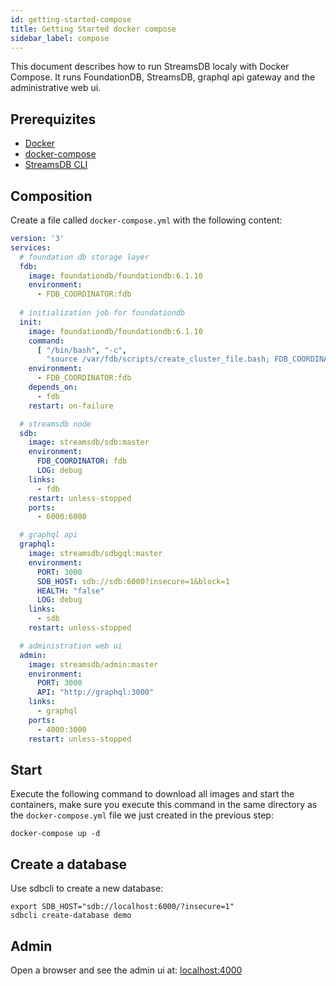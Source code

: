 ```yaml
---
id: getting-started-compose
title: Getting Started docker compose
sidebar_label: compose
---
```


This document describes how to run StreamsDB localy with Docker Compose. It runs FoundationDB, StreamsDB, graphql api gateway and the administrative web ui.

## Prerequizites

* [Docker](https://docs.docker.com/install/)
* [docker-compose](https://docs.docker.com/compose/install/)
* [StreamsDB CLI](getting-started-cli.md)

## Composition

Create a file called `docker-compose.yml` with the following content:

```yaml
version: '3'
services:
  # foundation db storage layer
  fdb:
    image: foundationdb/foundationdb:6.1.10
    environment:
      - FDB_COORDINATOR:fdb
  
  # initialization job for foundationdb
  init:
    image: foundationdb/foundationdb:6.1.10
    command:
      [ "/bin/bash", "-c", 
        "source /var/fdb/scripts/create_cluster_file.bash; FDB_COORDINATOR=fdb create_cluster_file ; fdbcli --exec status | grep -m 1 'no database' &> /dev/null && fdbcli --exec 'configure new single ssd' || echo 'db already exists'" ]
    environment:
      - FDB_COORDINATOR:fdb
    depends_on:
      - fdb
    restart: on-failure

  # streamsdb node
  sdb:
    image: streamsdb/sdb:master
    environment:
      FDB_COORDINATOR: fdb
      LOG: debug
    links:
      - fdb
    restart: unless-stopped
    ports:
      - 6000:6000

  # graphql api
  graphql:
    image: streamsdb/sdbgql:master
    environment:
      PORT: 3000
      SDB_HOST: sdb://sdb:6000?insecure=1&block=1
      HEALTH: "false"
      LOG: debug
    links:
      - sdb
    restart: unless-stopped

  # administration web ui
  admin:
    image: streamsdb/admin:master
    environment:
      PORT: 3000
      API: "http://graphql:3000"
    links:
      - graphql
    ports:
      - 4000:3000
    restart: unless-stopped
```

## Start

Execute the following command to download all images and start the containers, make sure you execute this command in the same directory as the `docker-compose.yml` file we just created in the previous step:

```
docker-compose up -d
```

## Create a database

Use sdbcli to create a new database:

```
export SDB_HOST="sdb://localhost:6000/?insecure=1"
sdbcli create-database demo
```

## Admin

Open a browser and see the admin ui at: [localhost:4000](http://localhost:4000)
